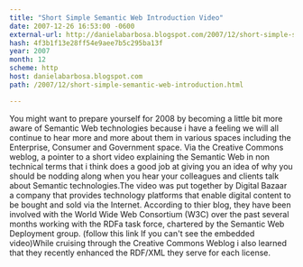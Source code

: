 ```yaml
---
title: "Short Simple Semantic Web Introduction Video"
date: 2007-12-26 16:53:00 -0600
external-url: http://danielabarbosa.blogspot.com/2007/12/short-simple-semantic-web-introduction.html
hash: 4f3b1f13e28ff54e9aee7b5c295ba13f
year: 2007
month: 12
scheme: http
host: danielabarbosa.blogspot.com
path: /2007/12/short-simple-semantic-web-introduction.html

---
```


You might want to prepare yourself for 2008 by becoming a little bit more aware of Semantic Web technologies because i have a feeling we will all continue to hear more and more about them in various spaces including the Enterprise, Consumer and Government space. Via the Creative Commons weblog, a pointer to a short video explaining the Semantic Web in non technical terms that i think does a good job at giving you an idea of why you should be nodding along when you hear your colleagues and clients talk about Semantic technologies.The video was put together by Digital Bazaar a company that provides technology platforms that enable digital content to be bought and sold via the Internet. According to thier blog, they have been involved with the World Wide Web Consortium (W3C) over the past several months working with the RDFa task force, chartered by the Semantic Web Deployment group. (follow this link If you can't see the embedded video)While cruising through the Creative Commons Weblog i also learned that they recently enhanced the RDF/XML they serve for each license.
